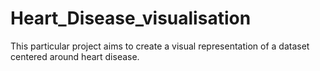 # Heart_Disease_visualisation
This particular project aims to create a visual representation of a dataset centered around heart disease.
